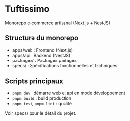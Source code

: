 # Tuftissimo


Monorepo e-commerce artisanal (Next.js + NestJS)

## Structure du monorepo
- apps/web : Frontend (Next.js)
- apps/api : Backend (NestJS)
- packages/ : Packages partagés
- specs/ : Spécifications fonctionnelles et techniques

## Scripts principaux
- `pnpm dev` : démarre web et api en mode développement
- `pnpm build` : build production
- `pnpm test`, `pnpm lint` : qualité

Voir specs/ pour le détail du projet.
